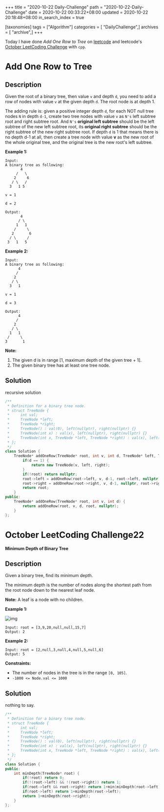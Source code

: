 +++
title = "2020-10-22 Daily-Challenge"
path = "2020-10-22-Daily-Challenge"
date = 2020-10-22 00:33:22+08:00
updated = 2020-10-22 20:18:48+08:00
in_search_index = true

[taxonomies]
tags = ["Algorithm"]
categories = [ "DailyChallenge",]
archives = [ "archive",]
+++

Today I have done *Add One Row to Tree* on [leetcode](https://leetcode.com/problems/add-one-row-to-tree/) and leetcode's [October LeetCoding Challenge](https://leetcode.com/explore/challenge/card/october-leetcoding-challenge/562/week-4-october-22nd-october-28th/3504/) with `cpp`.

<!-- more -->

# Add One Row to Tree

## Description

Given the root of a binary tree, then value `v` and depth `d`, you need to add a row of nodes with value `v` at the given depth `d`. The root node is at depth 1.

The adding rule is: given a positive integer depth `d`, for each NOT null tree nodes `N` in depth `d-1`, create two tree nodes with value `v` as `N's` left subtree root and right subtree root. And `N's` **original left subtree** should be the left subtree of the new left subtree root, its **original right subtree** should be the right subtree of the new right subtree root. If depth `d` is 1 that means there is no depth d-1 at all, then create a tree node with value **v** as the new root of the whole original tree, and the original tree is the new root's left subtree.

**Example 1:**

```
Input: 
A binary tree as following:
       4
     /   \
    2     6
   / \   / 
  3   1 5   

v = 1

d = 2

Output: 
       4
      / \
     1   1
    /     \
   2       6
  / \     / 
 3   1   5   
```



**Example 2:**

```
Input: 
A binary tree as following:
      4
     /   
    2    
   / \   
  3   1    

v = 1

d = 3

Output: 
      4
     /   
    2
   / \    
  1   1
 /     \  
3       1
```

**Note:**

1. The given d is in range [1, maximum depth of the given tree + 1].
2. The given binary tree has at least one tree node.

## Solution

recursive solution

``` cpp
/**
 * Definition for a binary tree node.
 * struct TreeNode {
 *     int val;
 *     TreeNode *left;
 *     TreeNode *right;
 *     TreeNode() : val(0), left(nullptr), right(nullptr) {}
 *     TreeNode(int x) : val(x), left(nullptr), right(nullptr) {}
 *     TreeNode(int x, TreeNode *left, TreeNode *right) : val(x), left(left), right(right) {}
 * };
 */
class Solution {
    TreeNode* addOneRow(TreeNode* root, int v, int d, TreeNode* left, TreeNode* right) {
        if(d == 1) {
            return new TreeNode(v, left, right);
        }
        if(!root) return nullptr;
        root->left = addOneRow(root->left, v, d-1, root->left, nullptr);
        root->right = addOneRow(root->right, v, d-1, nullptr, root->right);
        return root;
    }
public:
    TreeNode* addOneRow(TreeNode* root, int v, int d) {
        return addOneRow(root, v, d, root, nullptr);
    }
};
```

# October LeetCoding Challenge22

**Minimum Depth of Binary Tree**

## Description

Given a binary tree, find its minimum depth.

The minimum depth is the number of nodes along the shortest path from the root node down to the nearest leaf node.

**Note:** A leaf is a node with no children.

**Example 1:**

![img](https://assets.leetcode.com/uploads/2020/10/12/ex_depth.jpg)

```
Input: root = [3,9,20,null,null,15,7]
Output: 2
```

**Example 2:**

```
Input: root = [2,null,3,null,4,null,5,null,6]
Output: 5
```

**Constraints:**

- The number of nodes in the tree is in the range `[0, 105]`.
- `-1000 <= Node.val <= 1000`

## Solution

nothing to say.

``` cpp
/**
 * Definition for a binary tree node.
 * struct TreeNode {
 *     int val;
 *     TreeNode *left;
 *     TreeNode *right;
 *     TreeNode() : val(0), left(nullptr), right(nullptr) {}
 *     TreeNode(int x) : val(x), left(nullptr), right(nullptr) {}
 *     TreeNode(int x, TreeNode *left, TreeNode *right) : val(x), left(left), right(right) {}
 * };
 */
class Solution {
public:
    int minDepth(TreeNode* root) {
        if(!root) return 0;
        if(!(root->left) && !(root->right)) return 1;
        if(root->left && root->right) return 1+min(minDepth(root->left), minDepth(root->right));
        if(root->left) return 1+minDepth(root->left);
        return 1+minDepth(root->right);
    }
};
```
